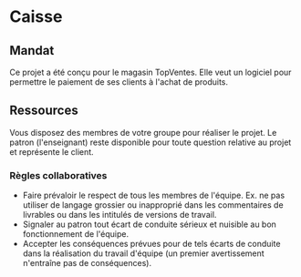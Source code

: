 # Caisse
## Mandat
Ce projet a été conçu pour le magasin TopVentes. Elle veut un logiciel pour permettre le paiement de ses clients à l'achat de produits.
## Ressources
Vous disposez des membres de votre groupe pour réaliser le projet. Le patron (l'enseignant) reste disponible pour toute question relative au projet et représente le client.
### Règles collaboratives
- Faire prévaloir le respect de tous les membres de l'équipe. Ex. ne pas utiliser de langage grossier ou inapproprié dans les commentaires de livrables ou dans les intitulés de versions de travail.
- Signaler au patron tout écart de conduite sérieux et nuisible au bon fonctionnement de l'équipe.
- Accepter les conséquences prévues pour de tels écarts de conduite dans la réalisation du travail d'équipe (un premier avertissement n'entraîne pas de conséquences).
